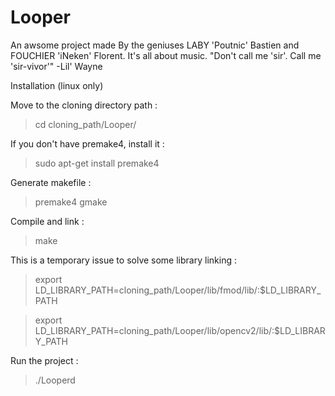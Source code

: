 Looper
======

 An awsome project made By the geniuses LABY 'Poutnic' Bastien and FOUCHIER 'iNeken' Florent. It's all about music. "Don't call me 'sir'. Call me 'sir-vivor'" -Lil' Wayne
 
Installation (linux only)

  Move to the cloning directory path :
  > cd cloning_path/Looper/
  
  If you don't have premake4, install it :
  > sudo apt-get install premake4
  
  Generate makefile :
  > premake4 gmake
  
  Compile and link :
  > make
  
  This is a temporary issue to solve some library linking :
  > export LD_LIBRARY_PATH=cloning_path/Looper/lib/fmod/lib/:$LD_LIBRARY_PATH 
  
  > export LD_LIBRARY_PATH=cloning_path/Looper/lib/opencv2/lib/:$LD_LIBRARY_PATH
  
  Run the project :
  > ./Looperd

